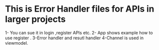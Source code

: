 # This is Error Handler files for APIs in larger projects
1- You can sue it in login ,register APIs etc.
2- App shows example how to use register .
3-Error handler and resutl handler 
4-Channel is used in viewmodel.
